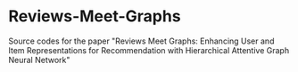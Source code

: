 # Reviews-Meet-Graphs
Source codes for the paper "Reviews Meet Graphs: Enhancing User and Item Representations for Recommendation with Hierarchical Attentive Graph Neural Network"
